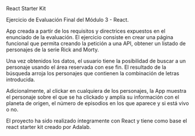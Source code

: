 React Starter Kit

Ejercicio de Evaluación Final del Módulo 3 - React.

App creada a partir de los requisitos y directrices expuestos en el enunciado de la evaluación. El ejercicio consiste en crear una página funcional que permita creando la petición a una API, obtener un listado de personajes de la serie Rick and Morty.

Una vez obtenidos los datos, el usuario tiene la posibilidad de buscar a un personaje usando el área reservada con ese fin. El resultado de la búsqueda arroja los personajes que contienen la combinación de letras introducida.

Adicionalmente, al clickar en cualquiera de los personajes, la App muestra el personaje sobre el que se ha clickado y amplía su información con el planeta de origen, el número de episodios en los que aparece y si está vivo o no.

El proyecto ha sido realizado íntegramente con React y tiene como base el react starter kit creado por Adalab.
